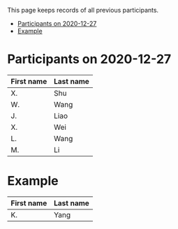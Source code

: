 This page keeps records of all previous participants.

- [Participants on 2020-12-27](#participants-on-2020-12-27)
- [Example](#example)

# Participants on 2020-12-27
|First name|Last name|
|----------|---------|
|X.|Shu|
|W.|Wang|
|J.|Liao|
|X.|Wei|
|L.|Wang|
|M.|Li|

# Example
|First name|Last name|
|----------|---------|
|K.|Yang|
